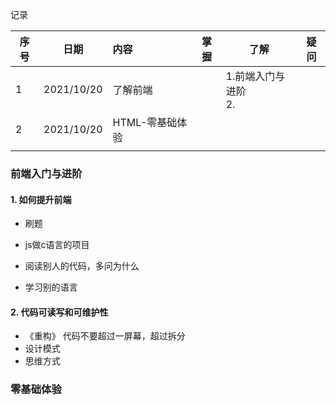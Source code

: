 记录

| 序号 | 日期       | 内容            | 掌握 | 了解                    | 疑问 |
| ---- | ---------- | :-------------- | ---- | ----------------------- | ---- |
| 1    | 2021/10/20 | 了解前端        |      | 1.前端入门与进阶<br/>2. |      |
| 2    | 2021/10/20 | HTML-零基础体验 |      |                         |      |
|      |            |                 |      |                         |      |



### 前端入门与进阶

#### 1. 如何提升前端

* 刷题

* js做c语言的项目
* 阅读别人的代码，多问为什么
* 学习别的语言

#### 2. 代码可读写和可维护性

* 《重构》 代码不要超过一屏幕，超过拆分
* 设计模式
* 思维方式

### 零基础体验

